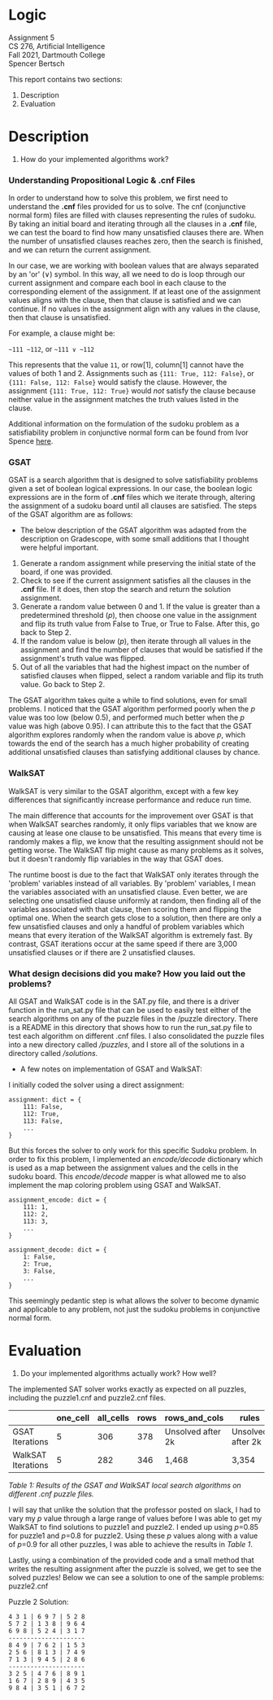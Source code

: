 # Logic

Assignment 5  
CS 276, Artificial Intelligence  
Fall 2021, Dartmouth College  
Spencer Bertsch

This report contains two sections: 
1. Description
2. Evaluation

# Description

1. How do your implemented algorithms work?

### Understanding Propositional Logic & .cnf Files

In order to understand how to solve this problem, we first need to understand the **.cnf** files provided for us to solve. 
The cnf (conjunctive normal form) files are filled with clauses representing the rules of sudoku. By taking an initial board and 
iterating through all the clauses in a **.cnf** file, we can test the board to find how many unsatisfied clauses there are. When the number 
of unsatisfied clauses reaches zero, then the search is finished, and we can return the current assignment. 

In our case, we are working with boolean values that are always separated by an 'or' (∨) symbol. In this way, all we need to do is loop through
our current assignment and compare each bool in each clause to the corresponding element of the assignment. If at least one of the assignment 
values aligns with the clause, then that clause is satisfied and we can continue. If no values in the assignment align with any values in the clause, then 
that clause is unsatisfied. 

For example, a clause might be: 

`~111 ~112`, or `~111 ∨ ~112`

This represents that the value `11`, or row[1], column[1] cannot have the values of both 1 and 2. Assignments such as `{111: True, 112: False}`, 
or `{111: False, 112: False}` would satisfy the clause. However, the assignment `{111: True, 112: True}` would *not* satisfy the clause because neither value in the assignment matches 
the truth values listed in the clause.

Additional information on the formulation of the sudoku problem as a satisfiability problem in conjunctive normal form can be found 
from Ivor Spence [here](http://www.cs.qub.ac.uk/~I.Spence/SuDoku/SuDoku.html).

### GSAT
GSAT is a search algorithm that is designed to solve satisfiability problems given a set of boolean logical expressions. In our case, the 
boolean logic expressions are in the form of **.cnf** files which we iterate through, altering the assignment of a sudoku board until all 
clauses are satisfied. The steps of the GSAT algorithm are as follows: 

* The below description of the GSAT algorithm was adapted from the description on Gradescope, with some small additions that I thought
  were helpful important.

1. Generate a random assignment while preserving the initial state of the board, if one was provided. 
2. Check to see if the current assignment satisfies all the clauses in the **.cnf** file. If it does, then stop the 
search and return the solution assignment. 
3. Generate a random value between 0 and 1. If the value is greater than a predetermined threshold (*p*), then choose one value in the
assignment and flip its truth value from False to True, or True to False. After this, go back to Step 2. 
4. If the random value is below (*p*), then iterate through all values in the assignment and find the number of clauses that would be
satisfied if the assignment's truth value was flipped. 
5. Out of all the variables that had the highest impact on the number of satisfied clauses when flipped, select a random variable 
and flip its truth value. Go back to Step 2. 

The GSAT algorithm takes quite a while to find solutions, even for small problems. I noticed that the GSAT algorithm performed poorly 
when the *p* value was too low (below 0.5), and performed much better when the *p* value was high (above 0.95). I can attribute this to the fact
that the GSAT algorithm explores randomly when the random value is above *p*, which towards the end of the search has a much higher probability of 
creating additional unsatisfied clauses than satisfying additional clauses by chance. 

### WalkSAT
WalkSAT is very similar to the GSAT algorithm, except with a few key differences that significantly increase performance and reduce run time. 

The main difference that accounts for the improvement over GSAT is that when WalkSAT searches randomly, it only flips variables that 
we know are causing at lease one clause to be unsatisfied. This means that every time is randomly makes a flip, we know that 
the resulting assignment should not be getting worse. The WalkSAT flip might cause as many problems as it solves, but it doesn't randomly flip
variables in the way that GSAT does. 

The runtime boost is due to the fact that WalkSAT only iterates through the 'problem' variables instead of all variables. By 'problem' variables, 
I mean the variables associated with an unsatisfied clause. Even better, we are selecting one unsatisfied clause uniformly at random, then finding all of the 
variables associated with that clause, then scoring them and flipping the optimal one. When the search gets close to a solution, then there are only a 
few unsatisfied clauses and only a handful of problem variables which means that every iteration of the WalkSAT algorithm is extremely fast. By contrast, GSAT
iterations occur at the same speed if there are 3,000 unsatisfied clauses or if there are 2 unsatisfied clauses. 

### What design decisions did you make? How you laid out the problems?

All GSAT and WalkSAT code is in the SAT.py file, and there is a driver function in the run_sat.py file that can be used to easily test either
of the search algorithms on any of the puzzle files in the /puzzle directory. There is a README in this directory that shows how to run 
the run_sat.py file to test each algorithm on different .cnf files. I also consolidated the puzzle files into a new directory called */puzzles*, and 
I store all of the solutions in a directory called */solutions*.

* A few notes on implementation of GSAT and WalkSAT: 

I initially coded the solver using a direct assignment:

```
assignment: dict = {
    111: False, 
    112: True, 
    113: False, 
    ...
}
```

But this forces the solver to only work for this specific Sudoku problem. In order to fix this problem, 
I implemented an *encode/decode* dictionary which is used as a map between the assignment values and the cells in the sudoku board. 
This *encode/decode* mapper is what allowed me to also implement the map coloring problem using GSAT and WalkSAT. 

```
assignment_encode: dict = {
    111: 1, 
    112: 2, 
    113: 3, 
    ...
}

assignment_decode: dict = {
    1: False, 
    2: True, 
    3: False, 
    ...
}
```

This seemingly pedantic step is what allows the solver to become dynamic and applicable to any problem, not just the sudoku problems
in conjunctive normal form.

# Evaluation

1. Do your implemented algorithms actually work? How well? 

The implemented SAT solver works exactly as expected on all puzzles, including the puzzle1.cnf and puzzle2.cnf files. 

|                    | one_cell | all_cells | rows | rows_and_cols     | rules             | puzzle1           | puzzle2           |
|--------------------|----------|-----------|------|-------------------|-------------------|-------------------|-------------------|
| GSAT Iterations    | 5        | 306       | 378  | Unsolved after 2k | Unsolved after 2k | Unsolved after 2k | Unsolved after 2k |
| WalkSAT Iterations | 5        | 282       | 346  | 1,468             | 3,354             | 6,784             | 59,012            |
*Table 1: Results of the GSAT and WalkSAT local search algorithms on different .cnf puzzle files.*


I will say that unlike the solution that the professor posted on slack, I had to vary my *p* value through a large range of values before 
I was able to get my WalkSAT to find solutions to puzzle1 and puzzle2. I ended up using *p*=0.85 for puzzle1 and *p*=0.8 for puzzle2. 
Using these *p* values along with a value of *p*=0.9 for all other puzzles, I was able to achieve the results in *Table 1*. 

Lastly, using a combination of the provided code and a small method that writes the resulting assignment after the puzzle is solved, 
we get to see the solved puzzles! Below we can see a solution to one of the sample problems: puzzle2.cnf

Puzzle 2 Solution: 
```
4 3 1 | 6 9 7 | 5 2 8
5 7 2 | 1 3 8 | 9 6 4
6 9 8 | 5 2 4 | 3 1 7
---------------------
8 4 9 | 7 6 2 | 1 5 3
2 5 6 | 8 1 3 | 7 4 9
7 1 3 | 9 4 5 | 2 8 6
---------------------
3 2 5 | 4 7 6 | 8 9 1
1 6 7 | 2 8 9 | 4 3 5
9 8 4 | 3 5 1 | 6 7 2
```
